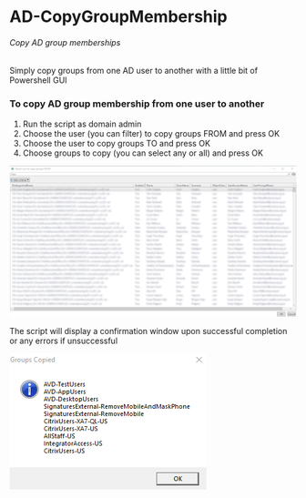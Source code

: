 # AD-CopyGroupMembership
###### Copy AD group memberships

Simply copy groups from one AD user to another with a little bit of Powershell GUI

### To copy AD group membership from one user to another 

1. Run the script as domain admin
2. Choose the user (you can filter) to copy groups FROM and press OK
3. Choose the user to copy groups TO and press OK 
4. Choose groups to copy (you can select any or all) and press OK

![](https://github.com/kkuderko/AD-CopyGroupMembership/blob/main/img01.png)

The script will display a confirmation window upon successful completion or any errors if unsuccessful  

![](https://github.com/kkuderko/AD-CopyGroupMembership/blob/main/img02.png)
